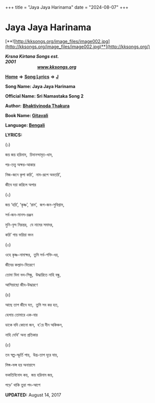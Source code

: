 +++
title = "Jaya Jaya Harinama"
date = "2024-08-07"
+++

# Jaya Jaya Harinama
[**![http://kksongs.org/image_files/image002.jpg](http://kksongs.org/image_files/image002.jpg)**](http://kksongs.org/)

**_Krsna Kirtana Songs est. 2001_**                                                                                                                                                 **_www.kksongs.org_**

**[Home](http://kksongs.org/)** **⇒** **[Song Lyrics](http://kksongs.org/lyrics.html)** **⇒** **[J](http://kksongs.org/songs/song_j.html)**

**Song Name: Jaya Jaya Harinama**

**Official Name: Sri Namastaka Song 2**

**Author:** [**Bhaktivinoda Thakura**](http://kksongs.org/authors/list/bhaktivinoda.html)

**Book Name: [Gitavali](http://kksongs.org/authors/literature/gitavali.html)**

**Language: [Bengali](http://kksongs.org/language/list/bengali.html)**

**LYRICS:**

(১)

জয় জয় হরিনাম,  চিদানন্দামৃত\-ধাম,

পর\-তত্ত্ব অক্ষর\-আকার

নিজ\-জনে কৃপা করি’,  নাম\-রূপে অবতরি’,

জীবে দয়া করিলে অপার

(২)

জয় ‘হরি’, ‘কৃষ্ণ’, ‘রাম’,  জগ\-জন\-সুবিশ্রাম,

সর্ব\-জন\-মানস\-রঞ্জন

মুনি\-বৃন্দ নিরন্তর,  যে নামের সমাদর,

করি’ গায় ভরিয়া বদন

(৩)

ওহে কৃষ্ণ\-নামাক্ষর,  তুমি সর্ব\-শক্তি\-ধর,

জীবের কল্যান\-বিতরণে

তোমা বিনা ভব\-সিন্ধু,  উদ্ধারিতে নাহি বন্ধু,

আসিয়াছো জীব\-উদ্ধারণে

(৪)

আছে তাপ জীবে যত,  তুমি সব কর হত,

হেলায় তোমারে এক\-বার

ডাকে যদি কোনো জন,  হ’য়ে দীন অকিঞ্চন,

নাহি দেখি’ অন্য প্রতিকার

(৫)

তব স্বল্প\-স্ফূর্তি পায়,  উগ্র\-তাপ দূরে যায়,

লিঙ্গ\-ভঙ্গ হয় অনায়াসে

ভকতিবিনোদ কয়,  জয় হরিনাম জয়,

পড়ে’ থাকি তুয়া পদ\-আশে

**UPDATED:** August 14, 2017
